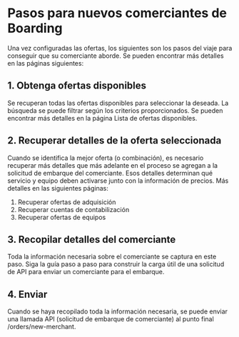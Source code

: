 # Pasos para nuevos comerciantes de Boarding

Una vez configuradas las ofertas, los siguientes son los pasos del viaje para conseguir que su comerciante aborde. Se pueden encontrar más detalles en las páginas siguientes:

## 1. Obtenga ofertas disponibles

Se recuperan todas las ofertas disponibles para seleccionar la deseada. La búsqueda se puede filtrar según los criterios proporcionados. Se pueden encontrar más detalles en la página Lista de ofertas disponibles.

## 2. Recuperar detalles de la oferta seleccionada

Cuando se identifica la mejor oferta (o combinación), es necesario recuperar más detalles que más adelante en el proceso se agregan a la solicitud de embarque del comerciante. Esos detalles determinan qué servicio y equipo deben activarse junto con la información de precios. Más detalles en las siguientes páginas:

1. Recuperar ofertas de adquisición
1. Recuperar cuentas de contabilización
1. Recuperar ofertas de equipos

## 3. Recopilar detalles del comerciante

Toda la información necesaria sobre el comerciante se captura en este paso. Siga la guía paso a paso para construir la carga útil de una solicitud de API para enviar un comerciante para el embarque.

## 4. Enviar

Cuando se haya recopilado toda la información necesaria, se puede enviar una llamada API (solicitud de embarque de comerciante) al punto final /orders/new-merchant.
